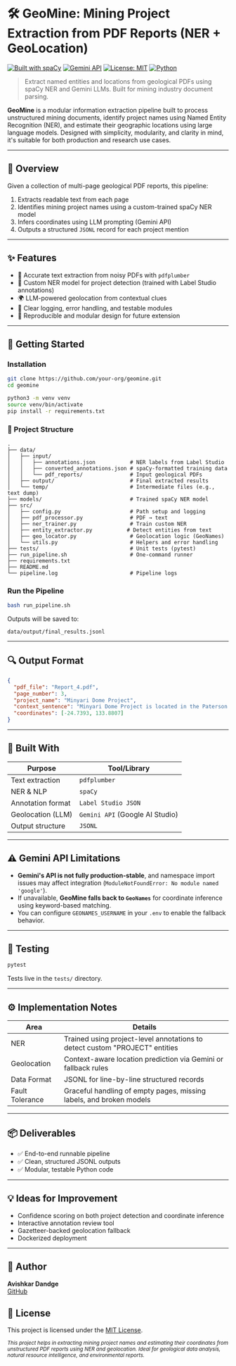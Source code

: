 # 🛠️ GeoMine: Mining Project Extraction from PDF Reports (NER + GeoLocation)

[![Built with spaCy](https://img.shields.io/badge/Built%20with-spaCy-09a3d5?logo=spacy)](https://spacy.io)
[![Gemini API](https://img.shields.io/badge/LLM-Gemini%202.5%20Flash-ffcc00?logo=google)](https://ai.google.dev/)
[![License: MIT](https://img.shields.io/badge/License-MIT-yellow.svg)](LICENSE)
[![Python](https://img.shields.io/badge/Python-3.10%2B-blue.svg?logo=python)](https://www.python.org/downloads/)

> Extract named entities and locations from geological PDFs using spaCy NER and Gemini LLMs. Built for mining industry document parsing.


**GeoMine** is a modular information extraction pipeline built to process unstructured mining documents, identify project names using Named Entity Recognition (NER), and estimate their geographic locations using large language models. Designed with simplicity, modularity, and clarity in mind, it's suitable for both production and research use cases.

---

## 📌 Overview

Given a collection of multi-page geological PDF reports, this pipeline:

1. Extracts readable text from each page
2. Identifies mining project names using a custom-trained spaCy NER model
3. Infers coordinates using LLM prompting (Gemini API)
4. Outputs a structured `JSONL` record for each project mention

---

## ✨ Features

- 📄 Accurate text extraction from noisy PDFs with `pdfplumber`
- 🧠 Custom NER model for project detection (trained with Label Studio annotations)
- 🌍 LLM-powered geolocation from contextual clues
- 💬 Clear logging, error handling, and testable modules
- 🔁 Reproducible and modular design for future extension

---

## 🚀 Getting Started

### Installation

```bash
git clone https://github.com/your-org/geomine.git
cd geomine

python3 -m venv venv
source venv/bin/activate
pip install -r requirements.txt
```

### 📁 Project Structure

```
.
├── data/
│   ├── input/
│   │   ├── annotations.json           # NER labels from Label Studio
│   │   ├── converted_annotations.json # spaCy-formatted training data
│   │   └── pdf_reports/               # Input geological PDFs
│   ├── output/                        # Final extracted results
│   └── temp/                          # Intermediate files (e.g., text dump)
├── models/                            # Trained spaCy NER model
├── src/
│   ├── config.py                      # Path setup and logging
│   ├── pdf_processor.py               # PDF → text
│   ├── ner_trainer.py                 # Train custom NER
│   ├── entity_extractor.py           # Detect entities from text
│   ├── geo_locator.py                 # Geolocation logic (GeoNames)
│   └── utils.py                       # Helpers and error handling
├── tests/                             # Unit tests (pytest)
├── run_pipeline.sh                    # One-command runner
├── requirements.txt
├── README.md
└── pipeline.log                       # Pipeline logs
```


### Run the Pipeline

```bash
bash run_pipeline.sh
```

Outputs will be saved to:

```
data/output/final_results.jsonl
```

---

## 🔍 Output Format

```json
{
  "pdf_file": "Report_4.pdf",
  "page_number": 3,
  "project_name": "Minyari Dome Project",
  "context_sentence": "Minyari Dome Project is located in the Paterson region of WA.",
  "coordinates": [-24.7393, 133.8807]
}
```

---

## 🧰 Built With

| Purpose           | Tool/Library                    |
| ----------------- | ------------------------------- |
| Text extraction   | `pdfplumber`                    |
| NER & NLP         | `spaCy`                         |
| Annotation format | `Label Studio JSON`             |
| Geolocation (LLM) | `Gemini API` (Google AI Studio) |
| Output structure  | `JSONL`                         |

---

## ⚠️ Gemini API Limitations

- **Gemini's API is not fully production-stable**, and namespace import issues may affect integration (`ModuleNotFoundError: No module named 'google'`).
- If unavailable, **GeoMine falls back to `GeoNames`** for coordinate inference using keyword-based matching.
- You can configure `GEONAMES_USERNAME` in your `.env` to enable the fallback behavior.

---

## 🧪 Testing

```bash
pytest
```

Tests live in the `tests/` directory.

---

## ⚙️ Implementation Notes

| Area            | Details                                                                     |
| --------------- | --------------------------------------------------------------------------- |
| NER             | Trained using project-level annotations to detect custom "PROJECT" entities |
| Geolocation     | Context-aware location prediction via Gemini or fallback rules              |
| Data Format     | JSONL for line-by-line structured records                                   |
| Fault Tolerance | Graceful handling of empty pages, missing labels, and broken models         |

---

## 📦 Deliverables

- ✅ End-to-end runnable pipeline
- ✅ Clean, structured JSONL outputs
- ✅ Modular, testable Python code

---

## 💡 Ideas for Improvement

- Confidence scoring on both project detection and coordinate inference
- Interactive annotation review tool
- Gazetteer-backed geolocation fallback
- Dockerized deployment

---

## 👤 Author

**Avishkar Dandge**  
[GitHub](https://github.com/ashkaaar)

## 📝 License

This project is licensed under the [MIT License](LICENSE).

<sub><i>This project helps in extracting mining project names and estimating their coordinates from unstructured PDF reports using NER and geolocation. Ideal for geological data analysis, natural resource intelligence, and environmental reports.</i></sub>
